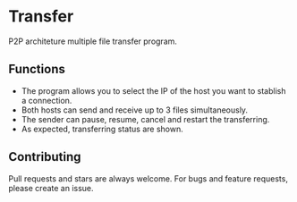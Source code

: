 
# Transfer
P2P architeture multiple file transfer program.

## Functions
- The program allows you to select the IP of the host you want to stablish a connection.
- Both hosts can send and receive up to 3 files simultaneously.
- The sender can pause, resume, cancel and restart the transferring.
- As expected, transferring status are shown.

## Contributing
Pull requests and stars are always welcome. For bugs and feature requests, please create an issue.
